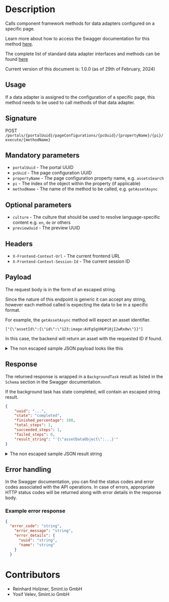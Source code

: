 Description
===========

Calls component framework methods for data adapters configured on a specific page.

Learn more about how to access the Swagger documentation for this method [here](../../README.md#swagger-page).

The complete list of standard data adapter interfaces and methods can be found [here](../Interfaces/README.md)

Current version of this document is: 1.0.0 (as of 29th of February, 2024)

## Usage

If a data adapter is assigned to the configuration of a specific page, this method needs to be used to call methods of that data adapter.

## Signature

POST `/portals/{portalUuid}/pageConfigurations/{pcUuid}/{propertyName}/{pi}/execute/{methodName}`

## Mandatory parameters

- `portalUuid` - The portal UUID
- `pcUuid` - The page configuration UUID
- `propertyName` - The page configuration property name, e.g. `assetsSearch`
- `pi` - The index of the object within the property (if applicable)
- `methodName` - The name of the method to be called, e.g. `getAssetAsync`

## Optional parameters

- `culture` - The culture that should be used to resolve language-specific content e.g. `en`, `de` or others
- `previewUuid` - The preview UUID

## Headers

- `X-Frontend-Context-Url` - The current frontend URL
- `X-Frontend-Context-Session-Id` - The current session ID

## Payload

The request body is in the form of an escaped string.

Since the nature of this endpoint is generic it can accept any string, however each 
method called is expecting the data to be in a specific format.

For example, the `getAssetAsync` method will expect an asset identifier.

```
["{\"assetId\":{\"id\":\"123:image:AVFgSgVHUP18jI2wRx0w\"}}"]
```

In this case, the backend will return an asset with the requested ID if found.

<details>
  <summary>
    The non escaped sample JSON payload looks like this
  </summary>

```JSON
[
  {
      "assetId": {
          "id": "123:image:AVFgSgVHUP18jI2wRx0w"
      }
  }
]
```

</details>

## Response

The returned response is wrapped in a `BackgroundTask` result as listed in the `Schema` section in the Swagger documentation.

If the background task has state completed, will contain an escaped string result.

```JSON
{
    "uuid": "...",
    "state": "completed",
    "finished_percentage": 100,
    "total_steps": 1,
    "succeeded_steps": 1,
    "failed_steps": 0,
    "result_string": "'{\"assetDataObject\":...}'"
}
```

<details>
  <summary>
    The non escaped sample JSON result string
  </summary>

```JSON
{
  "assetDataObject": {
    "uuid": "123:image:AVFgSgVHUP18jI2wRx0w",
    "properties": [
        // ...
    ]
  }
}
```

</details>

## Error handling

In the Swagger documentation, you can find the status codes and error codes associated with the API operations. In case of errors, appropriate HTTP status codes will be returned along with error details in the response body.

### Example error response

```json
{
  "error_code": "string",
    "error_message": "string",
    "error_details": {
      "uuid": "string",
      "name": "string"
    }  
  }
```

Contributors
============

- Reinhard Holzner, Smint.io GmbH
- Yosif Velev, Smint.io GmbH
